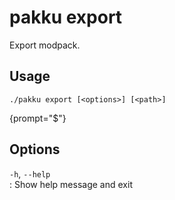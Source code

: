 # pakku export

Export modpack.

## Usage

```
./pakku export [<options>] [<path>]
```
{prompt="$"}

## Options

`-h`, `--help`                                        
: Show help message and exit
